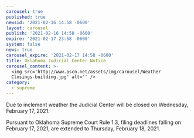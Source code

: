 ```yaml
---
carousel: true
published: true
newsid: '2021-02-16 14:58 -0600'
layout: carousel
publish: '2021-02-16 14:58 -0600'
expire: '2021-02-17 23:58 -0600'
system: false
news: true
carousel_expire: '2021-02-17 14:58 -0600'
title: Oklahoma Judicial Center Notice
carousel_content: >-
  <img src='http://www.oscn.net/assets/img/carousel/Weather
  Closings-building.jpg' alt='' />
category:
  - supreme
---
```

Due to inclement weather the Judicial Center will be closed on Wednesday, February 17, 2021.

Pursuant to Oklahoma Supreme Court Rule 1.3, filing deadlines falling on February 17, 2021, are extended to Thursday, February 18, 2021.


